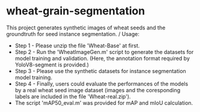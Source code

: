 # wheat-grain-segmentation

This project generates synthetic images of wheat seeds and the groundtruth for seed instance segmentation. 
/ Usage:
* Step 1 - Please unzip the file 'Wheat-Base' at first.  
* Step 2 - Run the 'WheatImageGen.m' script to generate the datasets for model training and validation. (Here, the annotation format required by YoloV8-segment is provided.)  
* Step 3 - Please use the synthetic datasets for instance segmentation model training.  
* Step 4 - Finally, users could evaluate the performances of the models by a real wheat seed image dataset (images and the coresponding labels are included in the file 'Wheat-real.zip').
* The script 'mAP50_eval.m' was provided for mAP and mIoU calculation.
